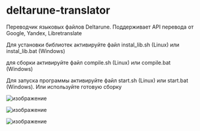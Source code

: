 # deltarune-translator

Переводчик языковых файлов Deltarune. Поддерживает API перевода от Google, Yandex, Libretranslate

Для установки библиотек активируйте файл instal_lib.sh (Linux) или instal_lib.bat (Windows)

для сборки активируйте файл compile.sh (Linux) или compile.bat (Windows)

Для запуска программы активируйте файл start.sh (Linux) или start.bat (Windows). Или используйте готовую сборку

![изображение](https://github.com/user-attachments/assets/76debc4c-a384-47f4-bc57-c61ac3941d36)

![изображение](https://github.com/user-attachments/assets/1fa94007-362f-4a26-8a4d-5bcb91a91c04)

![изображение](https://github.com/user-attachments/assets/4f3d77a2-6368-4213-b6cf-cdf033dbff30)
